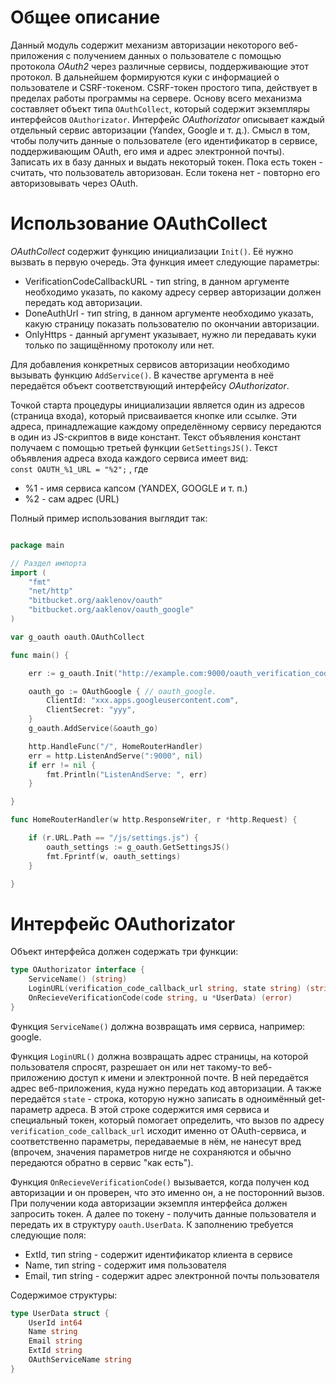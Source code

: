 # Общее описание
Данный модуль содержит механизм авторизации некоторого веб-приложения с получением данных
о пользователе с помощью протокола _OAuth2_ через различные сервисы, поддерживающие этот протокол.
В дальнейшем формируются куки с информацией о пользователе и CSRF-токеном.
CSRF-токен простого типа, действует в пределах работы программы на сервере.
Основу всего механизма составляет объект типа `OAuthCollect`, который содержит экземпляры
интерфейсов `OAuthorizator`. Интерфейс _OAuthorizator_ описывает каждый отдельный
сервис авторизации (Yandex, Google и т. д.). Смысл в том, чтобы получить данные о пользователе (его
идентификатор в сервисе, поддерживающим OAuth, его имя и адрес электронной почты).
Записать их в базу данных и выдать некоторый токен. Пока есть токен - считать, что пользователь
авторизован. Если токена нет - повторно его авторизовывать через OAuth.

# Использование OAuthCollect
_OAuthCollect_ содержит функцию инициализации `Init()`. Её нужно вызвать в первую очередь.
Эта функция имеет следующие параметры:  
+ VerificationCodeCallbackURL - тип string, в данном аргументе необходимо указать,
по какому адресу сервер авторизации должен передать код авторизации.  
+ DoneAuthUrl - тип string, в данном аргументе необходимо указать, какую страницу показать
пользователю по окончании авторизации.  
+ OnlyHttps - данный аргумент указывает, нужно ли передавать куки только по защищённому протоколу или нет.   

Для добавления конкретных сервисов авторизации необходимо вызывать функцию `AddService()`.
В качестве аргумента в неё передаётся объект соответствующий интерфейсу *OAuthorizator*.

Точкой старта процедуры инициализации является один из адресов (страница входа),
который присваивается кнопке или ссылке. Эти адреса, принадлежащие каждому определённому сервису
передаются в один из JS-скриптов в виде констант. Текст объявления констант получаем с помощью
третьей функции `GetSettingsJS()`. Текст объявления адреса входа каждого сервиса имеет вид:  
`const OAUTH_%1_URL = "%2";`
, где  
+ %1 - имя сервиса капсом (YANDEX, GOOGLE и т. п.)  
+ %2 - сам адрес (URL)

Полный пример использования выглядит так:
``` Go

package main

// Раздел импорта
import (
    "fmt"
    "net/http"
    "bitbucket.org/aaklenov/oauth"
    "bitbucket.org/aaklenov/oauth_google"
)

var g_oauth oauth.OAuthCollect

func main() {

    err := g_oauth.Init("http://example.com:9000/oauth_verification_code", "http://example.com:9000", true)

    oauth_go := OAuthGoogle { // oauth_google.
        ClientId: "xxx.apps.googleusercontent.com",
        ClientSecret: "yyy",
    }
    g_oauth.AddService(&oauth_go)

    http.HandleFunc("/", HomeRouterHandler)
    err = http.ListenAndServe(":9000", nil)
    if err != nil {
        fmt.Println("ListenAndServe: ", err)
    }

}

func HomeRouterHandler(w http.ResponseWriter, r *http.Request) {

    if (r.URL.Path == "/js/settings.js") {
        oauth_settings := g_oauth.GetSettingsJS()
        fmt.Fprintf(w, oauth_settings)
    }

}

```

# Интерфейс OAuthorizator
Объект интерфейса должен содержать три функции:
``` Go
type OAuthorizator interface {
    ServiceName() (string)
    LoginURL(verification_code_callback_url string, state string) (string)
    OnRecieveVerificationCode(code string, u *UserData) (error)
}
```

Функция `ServiceName()` должна возвращать имя сервиса, например: google.  

Функция `LoginURL()` должна возвращать адрес страницы, на которой пользователя спросят,
разрешает он или нет такому-то веб-приложению доступ к имени и электронной почте.
В ней передаётся адрес веб-приложения, куда нужно передать код авторизации. А также
передаётся `state` - строка, которую нужно записать в одноимённый get-параметр адреса.
В этой строке содержится имя сервиса и специальный токен, который помогает определить,
что вызов по адресу `verification_code_callback_url` исходит именно от OAuth-сервиса,
и соответственно параметры, передаваемые в нём, не нанесут вред (впрочем, значения
параметров нигде не сохраняются и обычно передаются обратно в сервис "как есть").  

Функция `OnRecieveVerificationCode()` вызывается, когда получен код авторизации и
он проверен, что это именно он, а не посторонний вызов. При получении кода авторизации
экземпля интерфейса должен запросить токен. А далее по токену - получить данные пользователя
и передать их в структуру `oauth.UserData`. К заполнению требуется следующие поля:  
+ ExtId, тип string - содержит идентификатор клиента в сервисе
+ Name, тип string - содержит имя пользователя
+ Email, тип string - содержит адрес электронной почты пользователя

Содержимое структуры:  
``` Go
type UserData struct {
    UserId int64
    Name string
    Email string
    ExtId string
    OAuthServiceName string
}
```
